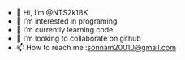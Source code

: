 - 👋 Hi, I’m @NTS2k1BK
- 👀 I’m interested in programing
- 🌱 I’m currently learning code
- 💞️ I’m looking to collaborate on github
- 📫 How to reach me :sonnam20010@gmail.com

<!---
NTS2k1BK/NTS2k1BK is a ✨ special ✨ repository because its `README.md` (this file) appears on your GitHub profile.
You can click the Preview link to take a look at your changes.
--->
